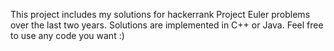 This project includes my solutions for hackerrank Project Euler problems over the last two years.
Solutions are implemented in C++ or Java.
Feel free to use any code you want :)
